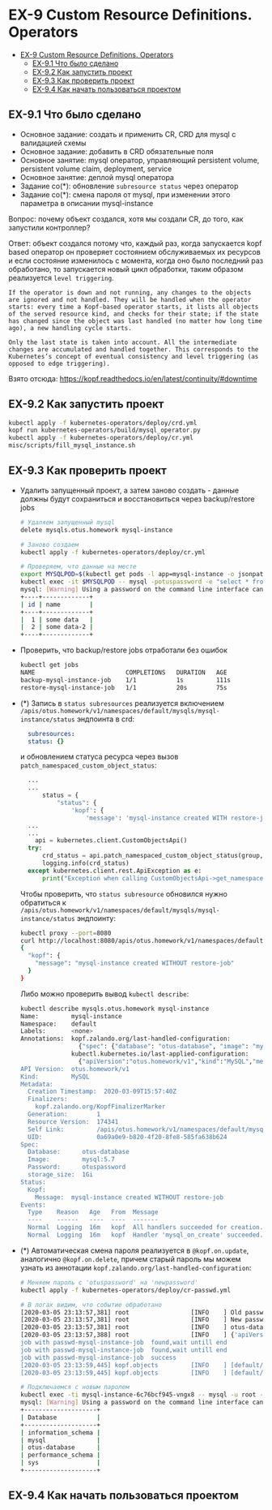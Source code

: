 # EX-9 Custom Resource Definitions. Operators

* [EX-9 Custom Resource Definitions. Operators](#ex-9-custom-resource-definitions-operators)
  * [EX-9.1 Что было сделано](#ex-91-%d0%a7%d1%82%d0%be-%d0%b1%d1%8b%d0%bb%d0%be-%d1%81%d0%b4%d0%b5%d0%bb%d0%b0%d0%bd%d0%be)
  * [EX-9.2 Как запустить проект](#ex-92-%d0%9a%d0%b0%d0%ba-%d0%b7%d0%b0%d0%bf%d1%83%d1%81%d1%82%d0%b8%d1%82%d1%8c-%d0%bf%d1%80%d0%be%d0%b5%d0%ba%d1%82)
  * [EX-9.3 Как проверить проект](#ex-93-%d0%9a%d0%b0%d0%ba-%d0%bf%d1%80%d0%be%d0%b2%d0%b5%d1%80%d0%b8%d1%82%d1%8c-%d0%bf%d1%80%d0%be%d0%b5%d0%ba%d1%82)
  * [EX-9.4 Как начать пользоваться проектом](#ex-94-%d0%9a%d0%b0%d0%ba-%d0%bd%d0%b0%d1%87%d0%b0%d1%82%d1%8c-%d0%bf%d0%be%d0%bb%d1%8c%d0%b7%d0%be%d0%b2%d0%b0%d1%82%d1%8c%d1%81%d1%8f-%d0%bf%d1%80%d0%be%d0%b5%d0%ba%d1%82%d0%be%d0%bc)

## EX-9.1 Что было сделано

* Основное задание: создать и применить CR, CRD для mysql с валидацией схемы
* Основное задание: добавить в CRD обязательные поля
* Основное занятие: mysql оператор, управляющий persistent volume, persistent volume claim, deployment, service
* Основное занятие: деплой mysql оператора
* Задание со(*): обновление `subresource status` через оператор
* Задание со(*): смена пароля от mysql, при изменении этого параметра в описании mysql-instance

Вопрос: почему объект создался, хотя мы создали CR, до того, как запустили контроллер?

Ответ: объект создался потому что, каждый раз, когда запускается kopf based оператор он проверяет состоянием обслуживаемых их ресурсов и если состояние изменилось с момента, когда оно было последний раз обработано, то запускается новый цикл обработки, таким образом реализуется `level triggering`.

```plain
If the operator is down and not running, any changes to the objects are ignored and not handled. They will be handled when the operator starts: every time a Kopf-based operator starts, it lists all objects of the served resource kind, and checks for their state; if the state has changed since the object was last handled (no matter how long time ago), a new handling cycle starts.

Only the last state is taken into account. All the intermediate changes are accumulated and handled together. This corresponds to the Kubernetes’s concept of eventual consistency and level triggering (as opposed to edge triggering).
```

Взято отсюда: <https://kopf.readthedocs.io/en/latest/continuity/#downtime>

## EX-9.2 Как запустить проект

```bash
kubectl apply -f kubernetes-operators/deploy/crd.yml
kopf run kubernetes-operators/build/mysql_operator.py
kubectl apply -f kubernetes-operators/deploy/cr.yml
misc/scripts/fill_mysql_instance.sh
```

## EX-9.3 Как проверить проект

* Удалить запущенный проект, а затем заново создать - данные должны будут сохраниться и восстановиться через backup/restore jobs

  ```bash
  # Удаляем запущенный mysql
  delete mysqls.otus.homework mysql-instance

  # Заново создаем
  kubectl apply -f kubernetes-operators/deploy/cr.yml

  # Проверяем, что данные на месте
  export MYSQLPOD=$(kubectl get pods -l app=mysql-instance -o jsonpath="{.items[*].metadata.name}")
  kubectl exec -it $MYSQLPOD -- mysql -potuspassword -e "select * from test;" otus-database
  mysql: [Warning] Using a password on the command line interface can be insecure.
  +----+-------------+
  | id | name        |
  +----+-------------+
  |  1 | some data   |
  |  2 | some data-2 |
  +----+-------------+
  ```

* Проверить, что backup/restore jobs отработали без ошибок

  ```bash
  kubectl get jobs
  NAME                         COMPLETIONS   DURATION   AGE
  backup-mysql-instance-job    1/1           1s         111s
  restore-mysql-instance-job   1/1           20s        75s
  ```

* (*) Запись в `status subresources` реализуется включением `/apis/otus.homework/v1/namespaces/default/mysqls/mysql-instance/status` эндпоинта в crd:

  ```yaml
    subresources:
    status: {}
  ```

  и обновлением статуса ресурса через вызов `patch_namespaced_custom_object_status`:

  ```python
    ...
    ...
        status = {
            "status": {
                'kopf': {
                    'message': 'mysql-instance created WITH restore-job'}}}
    ...
    ...
      api = kubernetes.client.CustomObjectsApi()
    try:
        crd_status = api.patch_namespaced_custom_object_status(group, version, namespace, plural, name, body=status)
        logging.info(crd_status)
    except kubernetes.client.rest.ApiException as e:
        print("Exception when calling CustomObjectsApi->get_namespaced_custom_object: %s\n" % e)
  ```

  Чтобы проверить, что `status subresource` обновился нужно обратиться к `/apis/otus.homework/v1/namespaces/default/mysqls/mysql-instance/status` эндпоинту:

  ```bash
  kubectl proxy --port=8080
  curl http://localhost:8080/apis/otus.homework/v1/namespaces/default/mysqls/mysql-instance/status 2>/dev/null | jq .status
  {
    "kopf": {
      "message": "mysql-instance created WITHOUT restore-job"
    }
  }
  ```

  Либо можно проверить вывод `kubectl describe`:

  ```bash
  kubectl describe mysqls.otus.homework mysql-instance
  Name:         mysql-instance
  Namespace:    default
  Labels:       <none>
  Annotations:  kopf.zalando.org/last-handled-configuration:
                  {"spec": {"database": "otus-database", "image": "mysql:5.7", "password": "otuspassword", "storage_size": "1Gi"}}
                kubectl.kubernetes.io/last-applied-configuration:
                  {"apiVersion":"otus.homework/v1","kind":"MySQL","metadata":{"annotations":{},"name":"mysql-instance","namespace":"default"},"spec":{"datab...
  API Version:  otus.homework/v1
  Kind:         MySQL
  Metadata:
    Creation Timestamp:  2020-03-09T15:57:40Z
    Finalizers:
      kopf.zalando.org/KopfFinalizerMarker
    Generation:        1
    Resource Version:  174341
    Self Link:         /apis/otus.homework/v1/namespaces/default/mysqls/mysql-instance
    UID:               0a69a0e9-b820-4f20-8fe8-585fa638b624
  Spec:
    Database:      otus-database
    Image:         mysql:5.7
    Password:      otuspassword
    storage_size:  1Gi
  Status:
    Kopf:
      Message:  mysql-instance created WITHOUT restore-job
  Events:
    Type    Reason   Age   From  Message
    ----    ------   ----  ----  -------
    Normal  Logging  16m   kopf  All handlers succeeded for creation.
    Normal  Logging  16m   kopf  Handler 'mysql_on_create' succeeded.

  ```

* (*) Автоматическая смена пароля реализуется в `@kopf.on.update`, аналогично `@kopf.on.delete`, причем старый пароль мы можем узнать из аннотации `kopf.zalando.org/last-handled-configuration`:

  ```bash
  # Меняем пароль с 'otuspassword' на 'newpassword'
  kubectl apply -f kubernetes-operators/deploy/cr-passwd.yml
  ```

  ```bash
  # В логах видим, что событие обработано
  [2020-03-05 23:13:57,381] root                 [INFO    ] Old password: 'otuspassword'
  [2020-03-05 23:13:57,381] root                 [INFO    ] New password: 'newpassword'
  [2020-03-05 23:13:57,381] root                 [INFO    ] otus-database
  [2020-03-05 23:13:57,388] root                 [INFO    ] {'apiVersion': 'batch/v1', 'kind': 'Job', 'metadata': {'namespace': 'default', 'name': 'passwd-mysql-instance-job'}, 'spec': {'template': {'metadata': {'name': 'passwd-mysql-instance-job'}, 'spec': {'restartPolicy': 'OnFailure', 'containers': [{'name': 'passwd-mysql-instance', 'image': 'mysql:5.7', 'imagePullPolicy': 'IfNotPresent', 'command': ['/bin/sh', '-c', 'mysql -u root -h mysql-instance -potuspassword -e "UPDATE mysql.user SET authentication_string=PASSWORD(\'newpassword\') WHERE User=\'root\'; FLUSH PRIVILEGES;";']}]}}}}
  job with passwd-mysql-instance-job  found,wait untill end
  job with passwd-mysql-instance-job  found,wait untill end
  job with passwd-mysql-instance-job  success
  [2020-03-05 23:13:59,445] kopf.objects         [INFO    ] [default/mysql-instance] Handler 'update_object_password' succeeded.
  [2020-03-05 23:13:59,445] kopf.objects         [INFO    ] [default/mysql-instance] All handlers succeeded for update.
  ```

  ```bash
  # Подключаемся с новым паролем
  kubectl exec -ti mysql-instance-6c76bcf945-vngx8 -- mysql -u root -pnewpassword -e 'show databases;'
  mysql: [Warning] Using a password on the command line interface can be insecure.
  +--------------------+
  | Database           |
  +--------------------+
  | information_schema |
  | mysql              |
  | otus-database      |
  | performance_schema |
  | sys                |
  +--------------------+

  ```

## EX-9.4 Как начать пользоваться проектом
